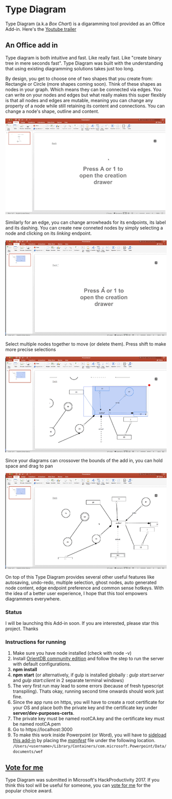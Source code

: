 # Type Diagram
Type Diagram (a.k.a _Box Chart_) is a digaramming tool provided as an Office Add-in. Here's the [Youtube trailer](https://www.youtube.com/watch?v=VBiDAGlPD0k)

## An Office add in
Type diagram is both intuitive and fast. Like really fast. Like "create binary tree in mere seconds fast".  Type Diagram was built with the understanding that using existing diagramming solutions takes just too long. 

By design, you get to choose one of two shapes that you create from: Rectangle or Circle (more shapes coming soon). Think of these shapes as nodes in your graph. Which means they can be connected via edges. You can write on your nodes and edges but what really makes this super flexibly is that all nodes and edges are mutable, meaning you can change any property of a node while still retaining its content and connections. You can change a node's shape, outline and content. 

![Mutable Rectangles and Circles](resource-development/demos/shape-outline.gif)

Similarly for an edge, you can change arrowheads for its endpoints, its label and its dashing. You can create new conneted nodes by simply selecting a node and clicking on its _linking_ endpoint.

![Simple class diagram](resource-development/demos/simple-classes.gif)

Select multiple nodes together to move (or delete them). Press shift to make more precise selections

![Selection and movement](resource-development/demos/select-move.gif)

Since your diagrams can crossover the bounds of the add in, you can hold space and drag to pan

![Panning](resource-development/demos/panning.gif)

On top of this Type Diagram provides several other useful features like autosaving, undo-redo, multiple selection, ghost nodes, auto generated node content, edge endpoint preference and common sense hotkeys.
With the idea of a better user experience, I hope that this tool empowers diagrammers everywhere.

### Status 
I will be launching this Add-in soon. If you are interested, please star this project. Thanks

### Instructions for running

1. Make sure you have node installed (check with node -v)
2. Install [OrientDB community edition](http://orientdb.com/download/) and follow the step to run the server with default configurations.
2. __npm install__
3. __npm start__ (or alternatively, if gulp is installed globally : _gulp start:server_ and _gulp start:client_ in 2 separate terminal windows)
4. The very first run may lead to some errors (because of fresh typescript transpiling).
 Thats okay, running second time onwards should work just fine.
5. Since the app runs on https, you will have to create a root certificate for your OS and place both the private key and the certificate key under **server/dev-purposes-certs**. 
6. The private key must be named rootCA.key and the certificate key must be named rootCA.pem
6. Go to https://localhost:3000
7. To make this work inside Powerpoint (or Word), you will have to [sideload this add-in](https://dev.office.com/docs/add-ins/testing/sideload-an-office-add-in-on-ipad-and-mac) by placing the _[manifest](resource-development/type-diagram.xml)_ file under the following location.
`/Users/<username>/Library/Containers/com.microsoft.Powerpoint/Data/documents/wef` 

## [Vote for me](https://devpost.com/software/type-diagram)

Type Diagram was submitted in Microsoft's HackProductivity 2017. If you think this tool will be useful for someone, you can [vote for me](https://devpost.com/software/type-diagram) for the popular choice award.
